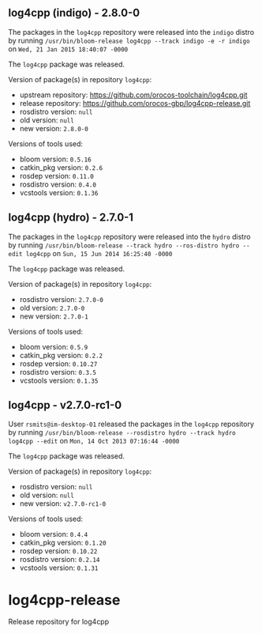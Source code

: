 ## log4cpp (indigo) - 2.8.0-0

The packages in the `log4cpp` repository were released into the `indigo` distro by running `/usr/bin/bloom-release log4cpp --track indigo -e -r indigo` on `Wed, 21 Jan 2015 18:40:07 -0000`

The `log4cpp` package was released.

Version of package(s) in repository `log4cpp`:
- upstream repository: https://github.com/orocos-toolchain/log4cpp.git
- release repository: https://github.com/orocos-gbp/log4cpp-release.git
- rosdistro version: `null`
- old version: `null`
- new version: `2.8.0-0`

Versions of tools used:
- bloom version: `0.5.16`
- catkin_pkg version: `0.2.6`
- rosdep version: `0.11.0`
- rosdistro version: `0.4.0`
- vcstools version: `0.1.36`


## log4cpp (hydro) - 2.7.0-1

The packages in the `log4cpp` repository were released into the `hydro` distro by running `/usr/bin/bloom-release --track hydro --ros-distro hydro --edit log4cpp` on `Sun, 15 Jun 2014 16:25:40 -0000`

The `log4cpp` package was released.

Version of package(s) in repository `log4cpp`:
- rosdistro version: `2.7.0-0`
- old version: `2.7.0-0`
- new version: `2.7.0-1`

Versions of tools used:
- bloom version: `0.5.9`
- catkin_pkg version: `0.2.2`
- rosdep version: `0.10.27`
- rosdistro version: `0.3.5`
- vcstools version: `0.1.35`


## log4cpp - v2.7.0-rc1-0

User `rsmits@im-desktop-01` released the packages in the `log4cpp` repository by running `/usr/bin/bloom-release --rosdistro hydro --track hydro log4cpp --edit` on `Mon, 14 Oct 2013 07:16:44 -0000`

The `log4cpp` package was released.

Version of package(s) in repository `log4cpp`:
- rosdistro version: `null`
- old version: `null`
- new version: `v2.7.0-rc1-0`

Versions of tools used:
- bloom version: `0.4.4`
- catkin_pkg version: `0.1.20`
- rosdep version: `0.10.22`
- rosdistro version: `0.2.14`
- vcstools version: `0.1.31`


log4cpp-release
===============

Release repository for log4cpp

